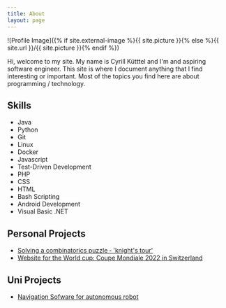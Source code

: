 ```yaml
---
title: About
layout: page
---
```

![Profile Image]({% if site.external-image %}{{ site.picture }}{% else %}{{ site.url }}/{{ site.picture }}{% endif %})

<p>Hi, welcome to my site. My name is Cyrill Kütttel and I'm and aspiring software engineer. This site is where I document anything that I find interesting or important. Most of the topics you find here are about programming / technology. </p>


<h2>Skills</h2>

<ul class="skill-list">
	<li>Java</li>
	<li>Python</li>
	<li>Git</li>
    <li>Linux</li>
	<li>Docker </li>
	<li>Javascript</li>
	<li>Test-Driven Development</li>
	<li>PHP</li>
	<li>CSS</li>
	<li>HTML</li>
	<li>Bash Scripting</li>
	<li>Android Development </li>
	<li>Visual Basic .NET</li>
</ul>

<h2>Personal Projects</h2>
<ul>
	<li><a href="https://github.com/cyrillkuettel/knights-tour">Solving a combinatorics puzzle ‐ 'knight's tour'</a></li>
	<li><a href="https://www.coupemondiale.ch/">Website for the World cup: Coupe Mondiale 2022 in Switzerland</a></li>
</ul>

<h2>Uni Projects</h2>
<ul>
	<li><a href="https://github.com/cyrillkuettel/ecstatic-pilot">Navigation Sofware for autonomous robot</a></li>
</ul>